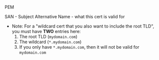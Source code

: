 PEM

SAN - Subject Alternative Name - what this cert is valid for
- Note: For a "wildcard cert that you also want to include the root TLD", you must have **TWO** entries here:
    1. The root TLD (`mydomain.com`)
    2. The wildcard (`*.mydomain.com`)  
    3. If you only have `*.mydomain.com`, then it will not be valid for `mydomain.com`

